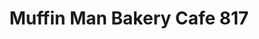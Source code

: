 ---
title: "Muffin Man Bakery Cafe 817"
url: /anchorage/muffin-man-bakery-cafe-817/
shop: bakery
---